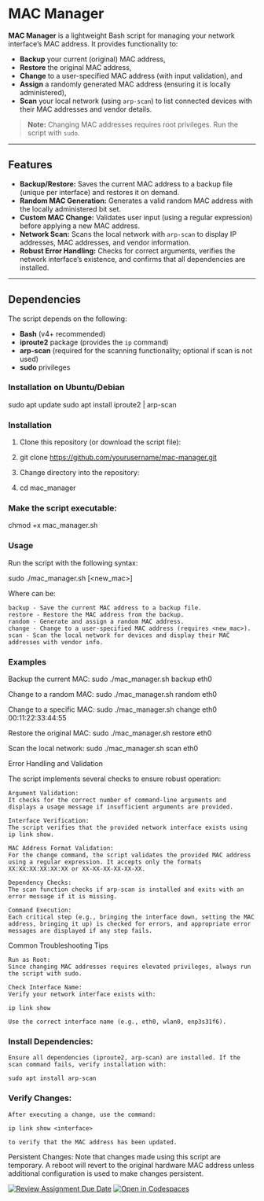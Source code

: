# MAC Manager

**MAC Manager** is a lightweight Bash script for managing your network interface’s MAC address. It provides functionality to:
- **Backup** your current (original) MAC address,
- **Restore** the original MAC address,
- **Change** to a user-specified MAC address (with input validation), and
- **Assign** a randomly generated MAC address (ensuring it is locally administered),
- **Scan** your local network (using `arp-scan`) to list connected devices with their MAC addresses and vendor details.

> **Note:** Changing MAC addresses requires root privileges. Run the script with `sudo`.

---

## Features

- **Backup/Restore:** Saves the current MAC address to a backup file (unique per interface) and restores it on demand.
- **Random MAC Generation:** Generates a valid random MAC address with the locally administered bit set.
- **Custom MAC Change:** Validates user input (using a regular expression) before applying a new MAC address.
- **Network Scan:** Scans the local network with `arp-scan` to display IP addresses, MAC addresses, and vendor information.
- **Robust Error Handling:** Checks for correct arguments, verifies the network interface’s existence, and confirms that all dependencies are installed.

---

## Dependencies

The script depends on the following:
- **Bash** (v4+ recommended)
- **iproute2** package (provides the `ip` command)
- **arp-scan** (required for the scanning functionality; optional if scan is not used)
- **sudo** privileges

### Installation on Ubuntu/Debian

sudo apt update
sudo apt install iproute2 | arp-scan

### Installation

1. Clone this repository (or download the script file):

2. git clone https://github.com/yourusername/mac-manager.git

3. Change directory into the repository:

4. cd mac_manager

### Make the script executable:

chmod +x mac_manager.sh

### Usage

Run the script with the following syntax:

sudo ./mac_manager.sh <command> <interface> [<new_mac>]

Where <command> can be:

    backup - Save the current MAC address to a backup file.
    restore - Restore the MAC address from the backup.
    random - Generate and assign a random MAC address.
    change - Change to a user-specified MAC address (requires <new_mac>).
    scan - Scan the local network for devices and display their MAC addresses with vendor info.

### Examples

Backup the current MAC:
sudo ./mac_manager.sh backup eth0

Change to a random MAC:
sudo ./mac_manager.sh random eth0

Change to a specific MAC:
sudo ./mac_manager.sh change eth0 00:11:22:33:44:55

Restore the original MAC:
sudo ./mac_manager.sh restore eth0

Scan the local network:
sudo ./mac_manager.sh scan eth0

Error Handling and Validation

The script implements several checks to ensure robust operation:

    Argument Validation:
    It checks for the correct number of command-line arguments and displays a usage message if insufficient arguments are provided.

    Interface Verification:
    The script verifies that the provided network interface exists using ip link show.

    MAC Address Format Validation:
    For the change command, the script validates the provided MAC address using a regular expression. It accepts only the formats XX:XX:XX:XX:XX:XX or XX-XX-XX-XX-XX-XX.

    Dependency Checks:
    The scan function checks if arp-scan is installed and exits with an error message if it is missing.

    Command Execution:
    Each critical step (e.g., bringing the interface down, setting the MAC address, bringing it up) is checked for errors, and appropriate error messages are displayed if any step fails.

Common Troubleshooting Tips

    Run as Root:
    Since changing MAC addresses requires elevated privileges, always run the script with sudo.

    Check Interface Name:
    Verify your network interface exists with:

    ip link show

    Use the correct interface name (e.g., eth0, wlan0, enp3s31f6).

### Install Dependencies:
    Ensure all dependencies (iproute2, arp-scan) are installed. If the scan command fails, verify installation with:

    sudo apt install arp-scan

### Verify Changes:
    After executing a change, use the command:

    ip link show <interface>

    to verify that the MAC address has been updated.

Persistent Changes:
Note that changes made using this script are temporary. A reboot will revert to the original hardware MAC address unless additional configuration is used to make changes persistent.










[![Review Assignment Due Date](https://classroom.github.com/assets/deadline-readme-button-22041afd0340ce965d47ae6ef1cefeee28c7c493a6346c4f15d667ab976d596c.svg)](https://classroom.github.com/a/tp86o73G)
[![Open in Codespaces](https://classroom.github.com/assets/launch-codespace-2972f46106e565e64193e422d61a12cf1da4916b45550586e14ef0a7c637dd04.svg)](https://classroom.github.com/open-in-codespaces?assignment_repo_id=17802277)
